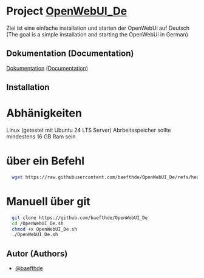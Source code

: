 
# Project [OpenWebUI_De](https://github.com/baefthde/OpenWebUI_De/)

Ziel ist eine einfache installation und starten der OpenWebUi auf Deutsch
(The goal is a simple installation and starting the OpenWebUi in German)

## Dokumentation (Documentation)

[Dokumentation](https://github.com/baefthde/OpenWebUI_De/doc/) [(Documentation)](https://github.com/baefthde/OpenWebUI_De/doc/)

## Installation

# Abhänigkeiten

Linux (getestet mit Ubuntu 24 LTS Server)
Abrbeitsspeicher sollte mindestens 16 GB Ram sein


# über ein Befehl

```bash
  wget https://raw.githubusercontent.com/baefthde/OpenWebUI_De/refs/heads/main/install.sh | chmod +x OpenWebUI_De.sh | ./install.sh
```

# Manuell über git

```bash
  git clone https://github.com/baefthde/OpenWebUI_De
  cd /OpenWebUI_De.sh
  chmod +x OpenWebUI_De.sh
  ./OpenWebUI_De.sh
```
    
## Autor (Authors)

- [@baefthde](https://www.github.com/baefthde)
